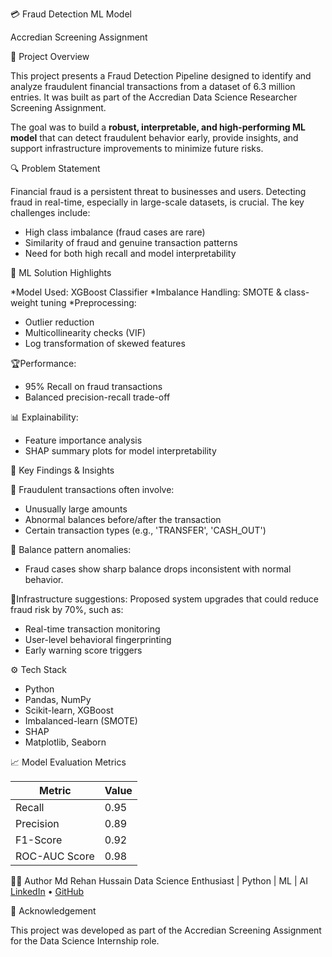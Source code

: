 💳 Fraud Detection ML Model

Accredian Screening Assignment

📌 Project Overview

This project presents a Fraud Detection Pipeline designed to identify and analyze fraudulent financial transactions from a dataset of 6.3 million entries. It was built as part of the Accredian Data Science Researcher Screening Assignment.

The goal was to build a **robust, interpretable, and high-performing ML model** that can detect fraudulent behavior early, provide insights, and support infrastructure improvements to minimize future risks.

🔍 Problem Statement

Financial fraud is a persistent threat to businesses and users. Detecting fraud in real-time, especially in large-scale datasets, is crucial. The key challenges include:

* High class imbalance (fraud cases are rare)
* Similarity of fraud and genuine transaction patterns
* Need for both high recall and model interpretability

🧠 ML Solution Highlights

 *Model Used: XGBoost Classifier
 *Imbalance Handling: SMOTE & class-weight tuning
 *Preprocessing:

  * Outlier reduction
  * Multicollinearity checks (VIF)
  * Log transformation of skewed features
    
 🏆Performance:

  * 95% Recall on fraud transactions
  * Balanced precision-recall trade-off
    
  📊 Explainability:

  * Feature importance analysis
  * SHAP summary plots for model interpretability

 📌 Key Findings & Insights

🔎 Fraudulent transactions often involve:
  * Unusually large amounts
  * Abnormal balances before/after the transaction
  * Certain transaction types (e.g., 'TRANSFER', 'CASH\_OUT')

 🔄 Balance pattern anomalies:

  * Fraud cases show sharp balance drops inconsistent with normal behavior.

  🔐Infrastructure suggestions:
  Proposed system upgrades that could reduce fraud risk by 70%, such as:
  * Real-time transaction monitoring
  * User-level behavioral fingerprinting
  * Early warning score triggers

 ⚙️ Tech Stack
* Python
* Pandas, NumPy
* Scikit-learn, XGBoost
* Imbalanced-learn (SMOTE)
* SHAP
* Matplotlib, Seaborn

📈 Model Evaluation Metrics

| Metric        | Value |
| ------------- | ----- |
| Recall        | 0.95  |
| Precision     | 0.89  |
| F1-Score      | 0.92  |
| ROC-AUC Score | 0.98  |

🙋‍♂️ Author
Md Rehan Hussain
Data Science Enthusiast | Python | ML | AI
[LinkedIn](https://linkedin.com/in/md-rehan-hussain) • [GitHub](https://github.com/rehanraza19)

📌 Acknowledgement

This project was developed as part of the Accredian Screening Assignment for the Data Science Internship role.
